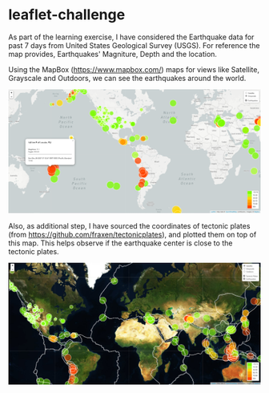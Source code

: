# leaflet-challenge

As part of the learning exercise, I have considered the Earthquake data for past 7 days from United States Geological Survey (USGS). For reference the map provides, Earthquakes' Magniture, Depth and the location. 

Using the MapBox (<https://www.mapbox.com/>) maps for views like Satellite, Grayscale and Outdoors, we can see the earthquakes around the world.

![Earthquake-map](Images/Leaflet-Step-1-MapWithEarthquakesPast7Days.png)

Also, as additional step, I have sourced the coordinates of tectonic plates (from <https://github.com/fraxen/tectonicplates>), and plotted them on top of this map. This helps observe if the earthquake center is close to the tectonic plates.

![Earthquake-tectonic-map](Images/Leaflet-Step-2-MapWithTectonicPlates.png)
